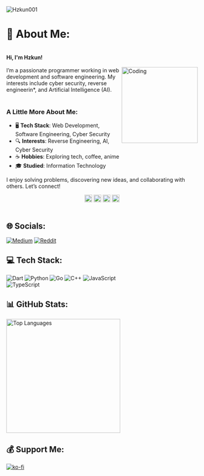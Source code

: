 <img title="Hzkun001" src="https://komarev.com/ghpvc/?username=Hzkun&text_color=FF00FF&label=Views&color=000000&text_color=00FF00&bg_color=000000&style=flat">

# 💫 About Me:
<br>
<b>Hi, I'm Hzkun!</b><br><br>
<img align="right" alt="Coding" width="200" src="https://media.tenor.com/tFXgZr2w4JkAAAAj/marija-musedash.gif">
I’m a passionate programmer working in web development and software engineering. My interests include cyber security, reverse engineerin*, and Artificial Intelligence (AI).  
<br><br>

### A Little More About Me:
- 🖥️ **Tech Stack**: Web Development, Software Engineering, Cyber Security  
- 🔍 **Interests**: Reverse Engineering, AI, Cyber Security  
- ☕ **Hobbies**: Exploring tech, coffee, anime  
- 🎓 **Studied**: Information Technology  

I enjoy solving problems, discovering new ideas, and collaborating with others. Let’s connect!
<div align="center">
  <img alt="number1" width="20" src="https://rule34.xxx/counter/1.gif">
  <img alt="number2" width="20" src="https://rule34.xxx/counter/3.gif">
  <img alt="number3" width="20" src="https://rule34.xxx/counter/3.gif">
  <img  alt="number4" width="20" src="https://rule34.xxx/counter/7.gif">
</div>
<br>

## 🌐 Socials:
[![Medium](https://img.shields.io/badge/Medium-12100E?logo=medium&logoColor=white)](https://medium.com/@Labhz) 
[![Reddit](https://img.shields.io/badge/Reddit-%23FF4500.svg?logo=Reddit&logoColor=white)](https://www.reddit.com/user/Hzkun/?utm_source=share&utm_medium=web3x&utm_name=web3xcss&utm_term=1&utm_content=share_button)

## 💻 Tech Stack:
![Dart](https://img.shields.io/badge/dart-%230175C2.svg?style=flat-square&logo=dart&logoColor=white) 
![Python](https://img.shields.io/badge/python-%230175C2?style=flat-square&logo=python&logoColor=ffdd54) 
![Go](https://img.shields.io/badge/php-%230175C2.svg?style=flat-square&logo=php&logoColor=white) 
![C++](https://img.shields.io/badge/c++-%230175C2.svg?style=flat-square&logo=c%2B%2B&logoColor=white)
![JavaScript](https://img.shields.io/badge/javascript-%230175C2.svg?style=flat-square&logo=javascript&logoColor=white)  
![TypeScript](https://img.shields.io/badge/typescript-%23007ACC.svg?style=flat-square&logo=typescript&logoColor=white)


## 📊 GitHub Stats:
<div align="left">
  <img src="https://github-readme-stats.vercel.app/api/top-langs/?username=Hzkun001&layout=compact&hide_border=true&langs_count=8&bg_color=000000&icon_color=00FF00&title_color=00FF00&text_color=FFFFFF" alt="Top Languages" width="300">
</div>

## 💰 Support Me:
[![ko-fi](https://ko-fi.com/img/githubbutton_sm.svg)](https://ko-fi.com/H2H716U4AR)
